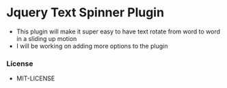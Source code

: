 # Jquery Text Spinner Plugin #

- This plugin will make it super easy to have text rotate from word to word in a sliding up motion
- I will be working on adding more options to the plugin


### License ###
- MIT-LICENSE